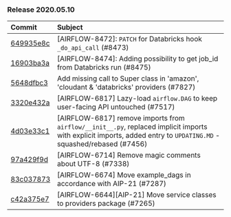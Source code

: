 

### Release 2020.05.10

| Commit                                                                                         | Subject                                                                                                                                                            |
|:-----------------------------------------------------------------------------------------------|:-------------------------------------------------------------------------------------------------------------------------------------------------------------------|
| [649935e8c](https://github.com/apache/airflow/commit/649935e8ce906759fdd08884ab1e3db0a03f6953) | [AIRFLOW-8472]: `PATCH` for Databricks hook `_do_api_call` (#8473)                                                                                                 |
| [16903ba3a](https://github.com/apache/airflow/commit/16903ba3a6ee5e61f1c6b5d17a8c6cf3c3a9a7f6) | [AIRFLOW-8474]: Adding possibility to get job_id from Databricks run (#8475)                                                                                       |
| [5648dfbc3](https://github.com/apache/airflow/commit/5648dfbc300337b10567ef4e07045ea29d33ec06) | Add missing call to Super class in &#39;amazon&#39;, &#39;cloudant &amp; &#39;databricks&#39; providers (#7827)                                                                            |
| [3320e432a](https://github.com/apache/airflow/commit/3320e432a129476dbc1c55be3b3faa3326a635bc) | [AIRFLOW-6817] Lazy-load `airflow.DAG` to keep user-facing API untouched (#7517)                                                                                   |
| [4d03e33c1](https://github.com/apache/airflow/commit/4d03e33c115018e30fa413c42b16212481ad25cc) | [AIRFLOW-6817] remove imports from `airflow/__init__.py`, replaced implicit imports with explicit imports, added entry to `UPDATING.MD` - squashed/rebased (#7456) |
| [97a429f9d](https://github.com/apache/airflow/commit/97a429f9d0cf740c5698060ad55f11e93cb57b55) | [AIRFLOW-6714] Remove magic comments about UTF-8 (#7338)                                                                                                           |
| [83c037873](https://github.com/apache/airflow/commit/83c037873ff694eed67ba8b30f2d9c88b2c7c6f2) | [AIRFLOW-6674] Move example_dags in accordance with AIP-21 (#7287)                                                                                                 |
| [c42a375e7](https://github.com/apache/airflow/commit/c42a375e799e5adb3f9536616372dc90ff47e6c8) | [AIRFLOW-6644][AIP-21] Move service classes to providers package (#7265)                                                                                           |
